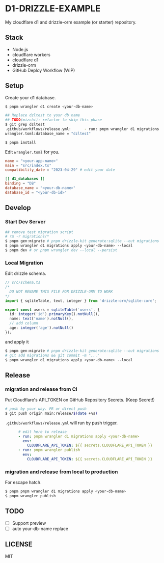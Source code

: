 # D1-DRIZZLE-EXAMPLE

My cloudflare d1 and drizzle-orm example (or starter) repository.

## Stack

- Node.js
- cloudflare workers
- cloudflare d1
- drizzle-orm
- GitHub Deploy Workflow (WIP)

## Setup

Create your d1 database.

```bash
$ pnpm wrangler d1 create <your-db-name>

## Replace dzltest to your db name
## TODO(mizchi): refactor to skip this phase
$ git grep dzltest
.github/workflows/release.yml:      - run: pnpm wrangler d1 migrations apply dzltest
wrangler.toml:database_name = "dzltest"
```

```bash
$ pnpm install
```

Edit `wrangler.toml` for you.

```toml
name = "<your-app-name>"
main = "src/index.ts"
compatibility_date = "2023-04-29" # edit your date

[[ d1_databases ]]
binding = "DB"
database_name = "<your-db-name>"
database_id = "<your-db-id>"
```

## Develop

### Start Dev Server

```bash
## remove test migration script
# rm -r migrations/*
$ pnpm gen:migrate # pnpm drizzle-kit generate:sqlite --out migrations --schema src/schema.ts
$ pnpm wrangler d1 migrations apply <your-db-name> --local
$ pnpm dev # or pnpm wrangler dev --local --persist
```

### Local Migration

Edit drizzle schema.

```ts
// src/schema.ts
/*
  DO NOT RENAME THIS FILE FOR DRIZZLE-ORM TO WORK
*/
import { sqliteTable, text, integer } from 'drizzle-orm/sqlite-core';

export const users = sqliteTable('users', {
  id: integer('id').primaryKey().notNull(),
  name: text('name').notNull(),
  // add column
  age: integer('age').notNull()
});
```

and apply it

```bash
$ pnpm gen:migrate # pnpm drizzle-kit generate:sqlite --out migrations --schema src/schema.ts
# git add migrations && git commit -m "..."
$ pnpm wrangler d1 migrations apply <your-db-name> --local
```

## Release

### migration and release from CI

Put Cloudflare's API_TOKEN on GitHub Repository Secrets. (Keep Secret!)

```bash
# push by your way. PR or direct push
$ git push origin main:release/$(date +%s)
```

`.github/workflows/release.yml` will run by push trigger.

```yml
      # edit here to release
      - run: pnpm wrangler d1 migrations apply <your-db-name>
        env:
          CLOUDFLARE_API_TOKEN: ${{ secrets.CLOUDFLARE_API_TOKEN }}
      - run: pnpm wrangler publish
        env:
          CLOUDFLARE_API_TOKEN: ${{ secrets.CLOUDFLARE_API_TOKEN }}
```

### migration and release from local to production

For escape hatch.

```bash
$ pnpm pnpm wrangler d1 migrations apply <your-db-name>
$ pnpm wrangler publish
```

## TODO

- [ ] Support preview
- [ ] auto your-db-name replace

## LICENSE

MIT